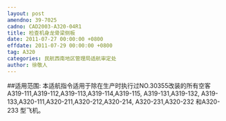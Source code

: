 ```yaml
---
layout: post
amendno: 39-7025
cadno: CAD2003-A320-04R1
title: 检查机身龙骨梁侧板
date: 2011-07-27 00:00:00 +0800
effdate: 2011-07-29 00:00:00 +0800
tag: A320
categories: 民航西南地区管理局适航审定处
author: 徐敬人
---
```


##适用范围:
本适航指令适用于除在生产时执行过NO.30355改装的所有空客 A319-111,A319-112,A319-113,A319-114,A319-115, A319-131,A319-132, A319-133,A320-111,A320-211,A320-212,A320-214, A320-231,A320-232 和A320-233 型飞机。

